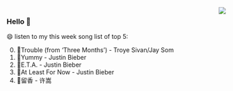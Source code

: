 <img align="right"  src="https://github-readme-stats.vercel.app/api/top-langs/?username=kvnZero" />

### Hello 👋

😄 listen to my this week song list of top 5:

0. 🌈Trouble (from ‘Three Months’) - Troye Sivan/Jay Som
1. 🌈Yummy - Justin Bieber
2. 🌈E.T.A. - Justin Bieber
3. 🌈At Least For Now - Justin Bieber
4. 🌈留香 - 许嵩

